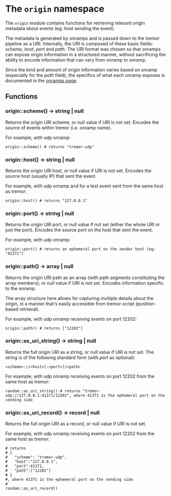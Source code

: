 # The `origin` namespace

The `origin` module contains functions for retrieving relevant origin metadata about events (eg: host sending the event).

The metadata is generated by onramps and is passed down to the tremor pipeline as a URI. Internally, the URI is composed of these basic fields: *scheme*, *host*, *port* and *path*. The URI format was chosen so that onramps can expose origin information in a structured manner, without sacrificing the ability to encode information that can vary from onramp to onramp.

Since the kind and amount of origin information varies based on onramp (especially for the *path* field), the specifics of what each onramp exposes is documented in the [onramps page](../../artefacts/onramps.md).

## Functions

### origin::scheme() -> string | null

Returns the origin URI scheme, or null value if URI is not set. Encodes the source of events within tremor (i.e. onramp name).

For example, with udp onramp:
```tremor
origin::scheme() # returns "tremor-udp"
```

### origin::host() -> string | null

Returns the origin URI host, or null value if URI is not set. Encodes the source host (usually IP) that sent the event.

For example, with udp onramp and for a test event sent from the same host as tremor:
```tremor
origin::host() # returns "127.0.0.1"
```

### origin::port() -> string | null

Returns the origin URI port, or null value if not set (either the whole URI or just the port). Encodes the source port on the host that sent the event.

For example, with udp onramp:
```tremor
origin::port() # returns an ephemeral port on the sender host (eg: "41371")
```

### origin::path() -> array | null

Returns the origin URI path as an array (with path segments constituting the array members), or null value if URI is not set. Encodes information specific to the onramp.

The array structure here allows for capturing multiple details about the origin, in a manner that's easily accessible from tremor-script (position-based retrieval).

For example, with udp onramp receiving events on port 12202:
```tremor
origin::path() # returns ["12202"]
```

### origin::as_uri_string() -> string | null

Returns the full origin URI as a string, or null value if URI is not set. The string is of the following standard form (with *port* as optional):
```
<scheme>://<host>[:<port>]/<path>
```

For example, with udp onramp receiving events on port 12202 from the same host as tremor:

```tremor
random::as_uri_string() # returns "tremor-udp://127.0.0.1:41371/12202", where 41371 is the ephemeral port on the sending side
```

### origin::as_uri_record() -> record | null

Returns the full origin URI as a record, or null value if URI is not set.

For example, with udp onramp receiving events on port 12202 from the same host as tremor:

```tremor
# returns
# {
#   "scheme": "tremor-udp",
#   "host":"127.0.0.1",
#   "port":41371,
#   "path":["12202"]
# }
#, where 41371 is the ephemeral port on the sending side
#
random::as_uri_record()
```
